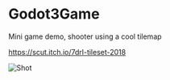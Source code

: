 # Godot3Game

Mini game demo, shooter using a cool tilemap

https://scut.itch.io/7drl-tileset-2018

![Shot](./shotp.png)


